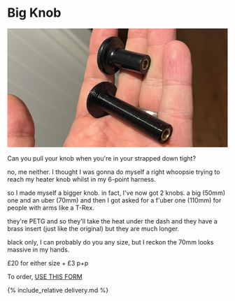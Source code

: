# Big Knob 
![big-knob](img/big-knob.jpeg)

Can you pull your knob when you're in your strapped down tight?

no, me neither. I thought I was gonna do myself a right whoopsie trying to reach my heater knob whilst in my 6-point harness.

so I made myself a bigger knob. in fact, I've now got 2 knobs. a big (50mm) one and an uber (70mm) and then I got asked for a f'uber one (110mm) for people with arms like a T-Rex.

they're PETG and so they'll take the heat under the dash and they have a brass insert (just like the original) but they are much longer.

black only, I can probably do you any size, but I reckon the 70mm looks massive in my hands.

£20 for either size + £3 p+p

To order,  [USE THIS FORM](https://forms.gle/DpTGsNrgPXGaVSZi8)

{% include_relative delivery.md %}
